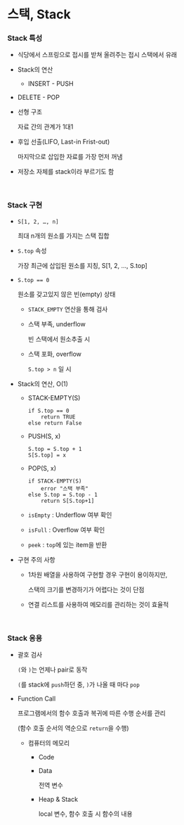 # 스택, Stack

### Stack 특성

- 식당에서 스프링으로 접시를 받쳐 올려주는 접시 스택에서 유래
  
- Stack의 연산
  
  - INSERT - PUSH
- DELETE - POP
  
- 선형 구조

  자료 간의 관계가 1대1

- 후입 선출(LIFO, Last-in Frist-out)

  마지막으로 삽입한 자료를 가장 먼저 꺼냄

- 저장소 자체를 stack이라 부르기도 함

<br>

### Stack 구현

- `S[1, 2, …, n]`

  최대 n개의 원소를 가지는 스택 집합

- `S.top` 속성

  가장 최근에 삽입된 원소를 지칭, S[1, 2, …, S.top]

- `S.top == 0`

  원소를 갖고있지 않은 빈(empty) 상태

  - `STACK_EMPTY` 연산을 통해 검사

  - 스택 부족, underflow

    빈 스택에서 원소추출 시

  - 스택 포화, overflow

    `S.top > n` 일 시

- Stack의 연산, O(1)

  - STACK-EMPTY(S)

    ```
    if S.top == 0
    	return TRUE
    else return False
    ```

  - PUSH(S, x)

    ```
    S.top = S.top + 1
    S[S.top] = x
    ```

  - POP(S, x)

    ```
    if STACK-EMPTY(S)
    	error "스택 부족"
    else S.top = S.top - 1
    	return S[S.top+1]
    ```
  
  - `isEmpty` : Underflow 여부 확인
  - `isFull` : Overflow 여부 확인
  - `peek` : `top`에 있는 item을 반환

- 구현 주의 사항

  - 1차원 배열을 사용하여 구현할 경우 구현이 용이하지만,

    스택의 크기를 변경하기가 어렵다는 것이 단점

  - 연결 리스트를 사용하여 메모리를 관리하는 것이 효율적

<br>

### Stack 응용

- 괄호 검사

  `(`와 `)`는 언제나 pair로 동작

  `(`를 stack에 `push`하던 중, `)`가 나올 때 마다 `pop`

- Function Call

  프로그램에서의 함수 호출과 복귀에 따른 수행 순서를 관리

  (함수 호출 순서의 역순으로 `return`을 수행)

  - 컴퓨터의 메모리

    - Code

    - Data

      전역 변수

    - Heap & Stack

      local 변수, 함수 호출 시 함수의 내용
